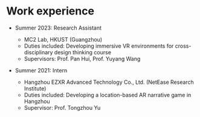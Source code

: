 Work experience
======

* Summer 2023: Research Assistant
  * MC2 Lab, HKUST (Guangzhou)
  * Duties included: Developing immersive VR environments for cross-disciplinary design thinking course
  * Supervisors: Prof. Pan Hui, Prof. Yuyang Wang

* Summer 2021: Intern
  * Hangzhou EZXR Advanced Technology Co., Ltd. (NetEase Research Institute)
  * Duties included: Developing a location-based AR narrative game in Hangzhou
  * Supervisor: Prof. Tongzhou Yu
